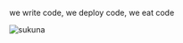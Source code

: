we write code, we deploy code, we eat code

![sukuna](https://media1.tenor.com/m/rRm8II31YF0AAAAd/ryomen-sukuna-sukuna.gif)
